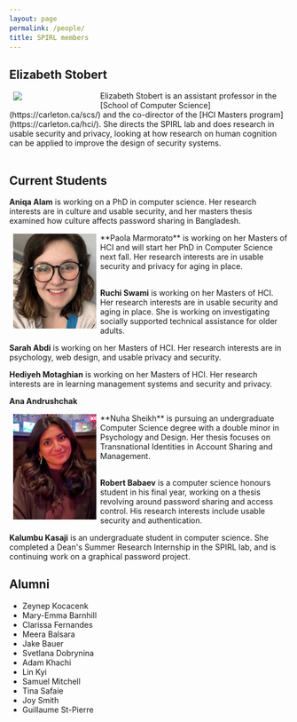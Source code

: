 ```yaml
---
layout: page
permalink: /people/
title: SPIRL members
---
```


## Elizabeth Stobert
<img src="https://spirl.scs.carleton.ca/stobert_headshot.jpeg" width="150" align="left" hspace="7" vspace="1">
 Elizabeth Stobert is an assistant professor in the [School of Computer Science](https://carleton.ca/scs/) and the co-director of the [HCI Masters program](https://carleton.ca/hci/). She directs the SPIRL lab and does research in usable security and privacy, looking at how research on human cognition can be applied to improve the design of security systems.


<br />
<br />

## Current Students


**Aniqa Alam** is working on a PhD in computer science. Her research interests are in culture and usable security, and her masters thesis examined how culture affects password sharing in Bangladesh.

<img src="/marmorato_headshot.jpg" width="150" align="left" hspace="7" vspace="1">
**Paola Marmorato** is working on her Masters of HCI and will start her PhD in Computer Science next fall. Her research interests are in usable security and privacy for aging in place.
<br />
<br />

**Ruchi Swami** is working on her Masters of HCI. Her research interests are in usable security and aging in place. She is working on investigating socially supported technical assistance for older adults.

**Sarah Abdi** is working on her Masters of HCI. Her research interests are in psychology, web design, and usable privacy and security.

**Hediyeh Motaghian** is working on her Masters of HCI. Her research interests are in learning management systems and security and privacy.

**Ana Andrushchak**

<img src="/sheikh_headshot.jpg" width="150" align="left" hspace="7" vspace="1">
**Nuha Sheikh** is pursuing an undergraduate Computer Science degree with a double minor in Psychology and Design. Her thesis focuses on Transnational Identities in Account Sharing and Management.
<br />
<br />

**Robert Babaev** is a computer science honours student in his final year, working on a thesis revolving around password sharing and access control. His research interests include usable security and authentication.

**Kalumbu Kasaji** is an undergraduate student in computer science. She completed a Dean's Summer Research Internship in the SPIRL lab, and is continuing work on a graphical password project.



## Alumni

* Zeynep Kocacenk
* Mary-Emma Barnhill
* Clarissa Fernandes
* Meera Balsara
* Jake Bauer
* Svetlana Dobrynina
* Adam Khachi
* Lin Kyi
* Samuel Mitchell
* Tina Safaie
* Joy Smith
* Guillaume St-Pierre 


